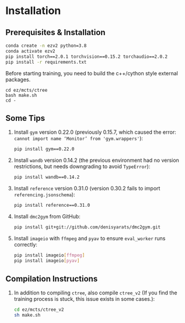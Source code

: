 # Installation

## Prerequisites & Installation

```bash
conda create -n ezv2 python=3.8
conda activate ezv2
pip install torch==2.0.1 torchvision==0.15.2 torchaudio==2.0.2
pip install -r requirements.txt
```

Before starting training, you need to build the c++/cython style external packages. 
```
cd ez/mcts/ctree
bash make.sh
cd -
```
    

## Some Tips

1. Install `gym` version 0.22.0 (previously 0.15.7, which caused the error: `cannot import name ‘Monitor’ from 'gym.wrappers'`):
   ```bash
   pip install gym==0.22.0
   ```

2. Install `wandb` version 0.14.2 (the previous environment had no version restrictions, but needs downgrading to avoid `TypeError`):
   ```bash
   pip install wandb==0.14.2
   ```

3. Install `reference` version 0.31.0 (version 0.30.2 fails to import `referencing.jsonschema`):
   ```bash
   pip install reference==0.31.0
   ```

4. Install `dmc2gym` from GitHub:
   ```bash
   pip install git+git://github.com/denisyarats/dmc2gym.git
   ```

5. Install `imageio` with `ffmpeg` and `pyav` to ensure `eval_worker` runs correctly:
   ```bash
   pip install imageio[ffmpeg]
   pip install imageio[pyav]
   ```

## Compilation Instructions

1. In addition to compiling `ctree`, also compile `ctree_v2` (If you find the training process is stuck, this issue exists in some cases.):
   ```bash
   cd ez/mcts/ctree_v2
   sh make.sh
   ```
